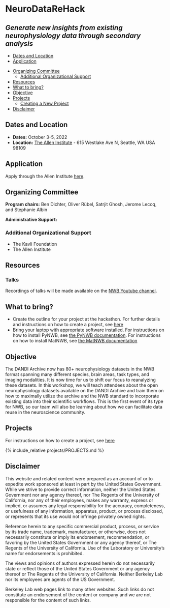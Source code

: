 # NeuroDataReHack
## *Generate new insights from existing neurophysiology data through secondary analysis*

  * [Dates and Location](#dates-and-location)
  * [Application](#application)
<!-- * [Logistics](#logistics) -->
  * [Organizing Committee](#organizing-committee)
    * [Additional Organizational Support](#additional-organizational-support)
  * [Resources](#resources)
  * [What to bring?](#what-to-bring)
  * [Objective](#objective)
  * [Projects](#projects)
     * [Creating a New Project](projects/README.md)
  * [Disclaimer](#disclaimer)
  
## Dates and Location

- **Dates:** October 3-5, 2022
- **Location:** [The Allen Institute](https://alleninstitute.org/) - 615 Westlake Ave N, Seattle, WA USA 98109

## Application

Apply through the Allen Institute [here](https://alleninstitute.org/what-we-do/brain-science/events-training/2022-neurodatarehack-hackathon/).

<!--
## Logistics

**Housing:** 

**Travel:** 

-->

## Organizing Committee

**Program chairs:** Ben Dichter, Oliver Rübel, Satrjit Ghosh, Jerome Lecoq, and Stephanie Albin

**Administrative Support:** 

### Additional Organizational Support

- The Kavli Foundation
- The Allen Institute

## Resources

### Talks

Recordings of talks will be made available on the [NWB Youtube channel](https://www.youtube.com/channel/UCfD_mU-EFz135a9TpNFJP5A).

## What to bring?

* Create the outline for your project at the hackathon. For further details and instructions on how to create a project, see [here](projects/README.md)
* Bring your laptop with appropriate software installed. For instructions on how to install PyNWB, see [the PyNWB documentation](http://pynwb.readthedocs.io/en/latest/getting_started.html#installation). For instructions on how to install MatNWB, see [the MatNWB documentation](https://github.com/NeurodataWithoutBorders/matnwb/blob/master/README.md)

## Objective

The DANDI Archive now has 80+ neurophysiology datasets in the NWB format spanning many different species, brain 
areas, task types, and imaging modalities. It is now time for us to shift our focus to reanalyzing these datasets. 
In this workshop, we will teach attendees about the open neurophysiology datasets available on the DANDI Archive and 
train them on how to maximally utilize the archive and the NWB standard to incorporate existing data into their 
scientific workflows. This is the first event of its type for NWB, so our team will also be learning 
about how we can facilitate data reuse in the neuroscience community.

## Projects

<a name="ProjectsList"/>

For instructions on how to create a project, see [here](projects/README.md)

{% include_relative projects/PROJECTS.md %}

## Disclaimer

This website and related content were prepared as an account of or to expedite work sponsored at least in part by the United States Government. While we strive to provide correct information, neither the United States Government nor any agency thereof, nor The Regents of the University of California, nor any of their employees, makes any warranty, express or implied, or assumes any legal responsibility for the accuracy, completeness, or usefulness of any information, apparatus, product, or process disclosed, or represents that its use would not infringe privately owned rights.

Reference herein to any specific commercial product, process, or service by its trade name, trademark, manufacturer, or otherwise, does not necessarily constitute or imply its endorsement, recommendation, or favoring by the United States Government or any agency thereof, or The Regents of the University of California.  Use of the Laboratory or University’s name for endorsements is prohibited.

The views and opinions of authors expressed herein do not necessarily state or reflect those of the United States Government or any agency thereof or The Regents of the University of California.  Neither Berkeley Lab nor its employees are agents of the US Government.

Berkeley Lab web pages link to many other websites.  Such links do not constitute an endorsement of the content or company and we are not responsible for the content of such links.
